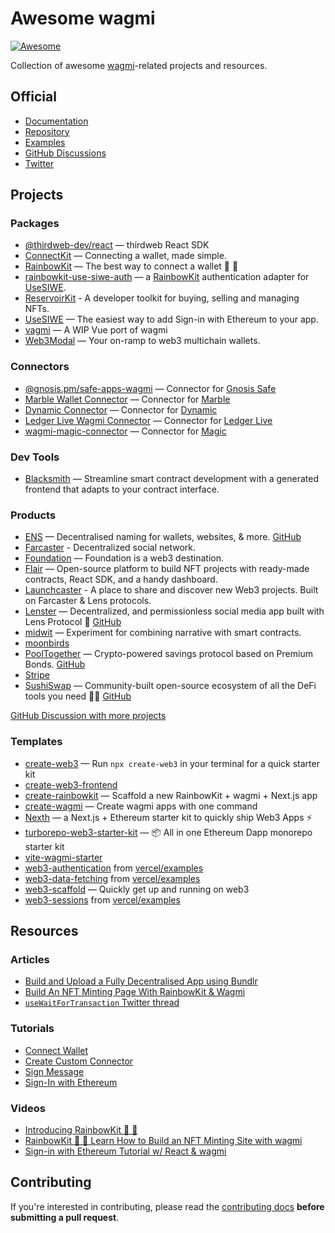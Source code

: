 # Awesome wagmi

[![Awesome](https://awesome.re/badge.svg)](https://awesome.re)

Collection of awesome [wagmi](https://github.com/wagmi-dev/wagmi)-related projects and resources.

## Official

- [Documentation](https://wagmi.sh)
- [Repository](https://github.com/wagmi-dev/wagmi)
- [Examples](https://github.com/wagmi-dev/wagmi/tree/main/examples)
- [GitHub Discussions](https://github.com/wagmi-dev/wagmi/discussions)
- [Twitter](https://twitter.com/wagmi_sh)

## Projects

### Packages

- [@thirdweb-dev/react](https://github.com/thirdweb-dev/react) — thirdweb React SDK
- [ConnectKit](https://docs.family.co/connectkit) — Connecting a wallet, made simple.
- [RainbowKit](https://github.com/rainbow-me/rainbowkit) — The best way to connect a wallet 🌈 🧰
- [rainbowkit-use-siwe-auth](https://github.com/random-bits-studio/rainbowkit-use-siwe-auth) — a [RainbowKit](https://www.rainbowkit.com) authentication adapter for [UseSIWE](https://github.com/random-bits-studio/use-siwe).
- [ReservoirKit](https://docs.reservoir.tools/docs/reservoir-kit) - A developer toolkit for buying, selling and managing NFTs.
- [UseSIWE](https://github.com/random-bits-studio/use-siwe) — The easiest way to add Sign-in with Ethereum to your app.
- [vagmi](https://vagmi.vercel.app) — A WIP Vue port of wagmi
- [Web3Modal](https://web3modal.com) — Your on-ramp to web3 multichain wallets.

### Connectors

- [@gnosis.pm/safe-apps-wagmi](https://github.com/safe-global/safe-apps-sdk/tree/master/packages/safe-apps-wagmi) — Connector for [Gnosis Safe](https://gnosis-safe.io)
- [Marble Wallet Connector](https://www.npmjs.com/package/@marblexyz/wagmi-connector) — Connector for [Marble](https://www.marblewallet.com)
- [Dynamic Connector](https://www.npmjs.com/package/@dynamic-labs/wagmi-connector) — Connector for [Dynamic](https://www.dynamic.xyz)
- [Ledger Live Wagmi Connector](https://www.npmjs.com/package/@ledgerhq/ledger-live-wagmi-connector) — Connector for [Ledger Live](https://www.ledger.com/ledger-live)
- [wagmi-magic-connector](https://github.com/EveripediaNetwork/wagmi-magic-connector) — Connector for [Magic](https://magic.link)

### Dev Tools

- [Blacksmith](https://github.com/blacksmith-eth/blacksmith) — Streamline smart contract development with a generated frontend that adapts to your contract interface.

### Products

- [ENS](https://ens.domains) — Decentralised naming for wallets, websites, & more. [GitHub](https://github.com/ensdomains/ens-app-v3)
- [Farcaster](https://www.farcaster.xyz/) - Decentralized social network.
- [Foundation](https://foundation.app) — Foundation is a web3 destination.
- [Flair](https://flair.finance) — Open-source platform to build NFT projects with ready-made contracts, React SDK, and a handy dashboard.
- [Launchcaster](https://www.launchcaster.xyz/) - A place to share and discover new Web3 projects. Built on Farcaster & Lens protocols. 
- [Lenster](https://lenster.xyz) — Decentralized, and permissionless social media app built with Lens Protocol 🌿 [GitHub](https://github.com/lensterxyz/lenster)
- [midwit](https://midwit.vercel.app) — Experiment for combining narrative with smart contracts.
- [moonbirds](https://www.moonbirds.xyz)
- [PoolTogether](https://pooltogether.com) — Crypto-powered savings protocol based on Premium Bonds. [GitHub](https://github.com/pooltogether/wallet-connection)
- [Stripe](https://stripe.com)
- [SushiSwap](https://sushi.com) — Community-built open-source ecosystem of all the DeFi tools you need 🍣🔱 [GitHub](https://github.com/sushiswap/sushiswap)

[GitHub Discussion with more projects ](https://github.com/wagmi-dev/wagmi/discussions/201)

### Templates

- [create-web3](https://www.npmjs.com/package/create-web3) — Run `npx create-web3` in your terminal for a quick starter kit
- [create-web3-frontend](https://github.com/dhaiwat10/create-web3-frontend)
- [create-rainbowkit](https://github.com/rainbow-me/rainbowkit/tree/main/packages/create-rainbowkit) — Scaffold a new RainbowKit + wagmi + Next.js app
- [create-wagmi](https://github.com/wagmi-dev/create-wagmi) — Create wagmi apps with one command
- [Nexth](https://github.com/wslyvh/nexth/) — a Next.js + Ethereum starter kit to quickly ship Web3 Apps ⚡
- [turborepo-web3-starter-kit](https://github.com/memoriaXII/turborepo-web3-starter-kit) — 📦 All in one Ethereum Dapp monorepo starter kit
- [vite-wagmi-starter](https://github.com/fisand/vite-wagmi-starter)
- [web3-authentication](https://github.com/vercel/examples/tree/main/solutions/web3-authentication) from [vercel/examples](https://github.com/vercel/examples)
- [web3-data-fetching](https://github.com/vercel/examples/tree/main/solutions/web3-data-fetching) from [vercel/examples](https://github.com/vercel/examples)
- [web3-scaffold](https://github.com/holic/web3-scaffold) — Quickly get up and running on web3
- [web3-sessions](https://github.com/vercel/examples/tree/main/solutions/web3-sessions) from [vercel/examples](https://github.com/vercel/examples)

## Resources

### Articles

- [Build and Upload a Fully Decentralised App using Bundlr](https://ropats16.hashnode.dev/build-and-upload-a-fully-decentralised-app-using-bundlr)
- [Build An NFT Minting Page With RainbowKit & Wagmi](https://ankr.hashnode.dev/build-an-nft-minting-page-with-rainbowkit-wagmi)
- [`useWaitForTransaction` Twitter thread](https://twitter.com/peduarte/status/1527299439009726466)

### Tutorials

- [Connect Wallet](https://wagmi.sh/examples/connect-wallet)
- [Create Custom Connector](https://wagmi.sh/examples/custom-connector)
- [Sign Message](https://wagmi.sh/examples/sign-message)
- [Sign-In with Ethereum](https://wagmi.sh/examples/sign-in-with-ethereum)

### Videos

- [Introducing RainbowKit 🌈 🧰](https://www.youtube.com/watch?v=5dcjg6c5UG4)
- [RainbowKit 🌈 🧰 Learn How to Build an NFT Minting Site with wagmi](https://www.youtube.com/watch?v=YnxyVpE6PIE)
- [Sign-in with Ethereum Tutorial w/ React & wagmi](https://www.youtube.com/watch?v=3QgqoHggwhg)

## Contributing

If you're interested in contributing, please read the [contributing docs](/.github/CONTRIBUTING.md) **before submitting a pull request**.

